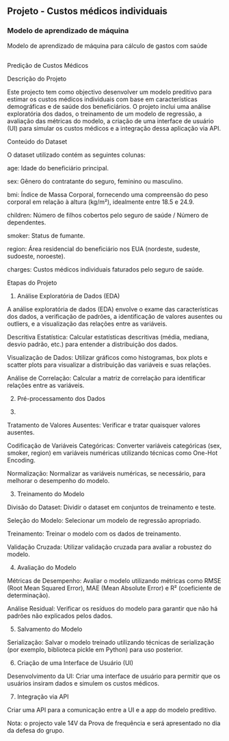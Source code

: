 ## Projeto - Custos médicos individuais
### Modelo de aprendizado de máquina 
Modelo de aprendizado de máquina para cálculo de gastos com saúde


## 

Predição de Custos Médicos

Descrição do Projeto

Este projecto tem como objectivo desenvolver um modelo preditivo para estimar os custos médicos individuais com base em características demográficas e de saúde dos beneficiários. O projeto inclui uma análise exploratória dos dados, o treinamento de um modelo de regressão, a avaliação das métricas do modelo, a criação de uma interface de usuário (UI) para simular os custos médicos e a integração dessa aplicação via API.

Conteúdo do Dataset

O dataset utilizado contém as seguintes colunas:

age: Idade do beneficiário principal.

sex: Gênero do contratante do seguro, feminino ou masculino.

bmi: Índice de Massa Corporal, fornecendo uma compreensão do peso corporal em relação à altura (kg/m²), idealmente entre 18.5 e 24.9.

children: Número de filhos cobertos pelo seguro de saúde / Número de dependentes.

smoker: Status de fumante.

region: Área residencial do beneficiário nos EUA (nordeste, sudeste, sudoeste, noroeste).

charges: Custos médicos individuais faturados pelo seguro de saúde.

Etapas do Projeto

1. Análise Exploratória de Dados (EDA)

A análise exploratória de dados (EDA) envolve o exame das características dos dados, a verificação de padrões, a identificação de valores ausentes ou outliers, e a visualização das relações entre as variáveis.

Descritiva Estatística: Calcular estatísticas descritivas (média, mediana, desvio padrão, etc.) para entender a distribuição dos dados.

Visualização de Dados: Utilizar gráficos como histogramas, box plots e scatter plots para visualizar a distribuição das variáveis e suas relações.

Análise de Correlação: Calcular a matriz de correlação para identificar relações entre as variáveis.

2. Pré-processamento dos Dados

3.

Tratamento de Valores Ausentes: Verificar e tratar quaisquer valores ausentes.

Codificação de Variáveis Categóricas: Converter variáveis categóricas (sex, smoker, region) em variáveis numéricas utilizando técnicas como One-Hot Encoding.

Normalização: Normalizar as variáveis numéricas, se necessário, para melhorar o desempenho do modelo.

3. Treinamento do Modelo

Divisão do Dataset: Dividir o dataset em conjuntos de treinamento e teste.

Seleção do Modelo: Selecionar um modelo de regressão apropriado.

Treinamento: Treinar o modelo com os dados de treinamento.

Validação Cruzada: Utilizar validação cruzada para avaliar a robustez do modelo.

4. Avaliação do Modelo

Métricas de Desempenho: Avaliar o modelo utilizando métricas como RMSE (Root Mean Squared Error), MAE (Mean Absolute Error) e R² (coeficiente de determinação).

Análise Residual: Verificar os resíduos do modelo para garantir que não há padrões não explicados pelos dados.

5. Salvamento do Modelo

Serialização: Salvar o modelo treinado utilizando técnicas de serialização (por exemplo, biblioteca pickle em Python) para uso posterior.

6. Criação de uma Interface de Usuário (UI)

Desenvolvimento da UI: Criar uma interface de usuário para permitir que os usuários insiram dados e simulem os custos médicos.

7. Integração via API

Criar uma API para a comunicação entre a UI e a app do modelo preditivo.

Nota: o projecto vale 14V da Prova de frequência e será apresentado no dia da defesa do grupo.